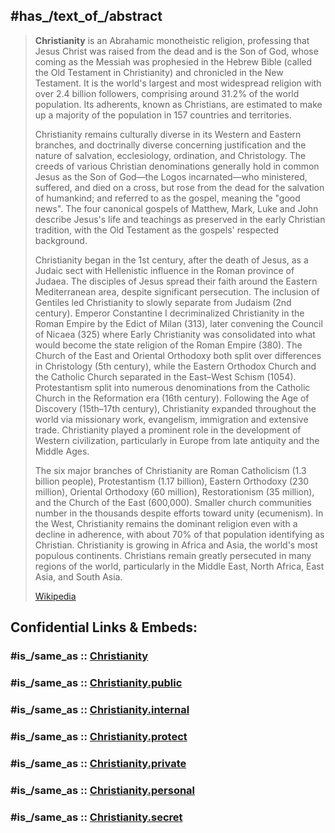 
## #has_/text_of_/abstract 

> **Christianity** is an Abrahamic monotheistic religion, 
> professing that Jesus Christ was raised from the dead and is the Son of God, 
> whose coming as the Messiah was prophesied in the Hebrew Bible 
> (called the Old Testament in Christianity) and chronicled in the New Testament. 
> It is the world's largest and most widespread religion with over 2.4 billion followers, 
> comprising around 31.2% of the world population. 
> Its adherents, known as Christians, are estimated to 
> make up a majority of the population in 157 countries and territories. 
>
> Christianity remains culturally diverse in its Western and Eastern branches, 
> and doctrinally diverse concerning justification 
> and the nature of salvation, ecclesiology, ordination, and Christology. 
> The creeds of various Christian denominations generally hold in common 
> Jesus as the Son of God—the Logos incarnated—who ministered, suffered, and died on a cross, but rose from the dead for the salvation of humankind; and referred to as the gospel, meaning the "good news". The four canonical gospels of Matthew, Mark, Luke and John describe Jesus's life and teachings as preserved in the early Christian tradition, with the Old Testament as the gospels' respected background.
>
> Christianity began in the 1st century, after the death of Jesus, as a Judaic sect with Hellenistic influence in the Roman province of Judaea. The disciples of Jesus spread their faith around the Eastern Mediterranean area, despite significant persecution. The inclusion of Gentiles led Christianity to slowly separate from Judaism (2nd century). Emperor Constantine I decriminalized Christianity in the Roman Empire by the Edict of Milan (313), later convening the Council of Nicaea (325) where Early Christianity was consolidated into what would become the state religion of the Roman Empire (380). The Church of the East and Oriental Orthodoxy both split over differences in Christology (5th century), while the Eastern Orthodox Church and the Catholic Church separated in the East–West Schism (1054). Protestantism split into numerous denominations from the Catholic Church in the Reformation era (16th century). Following the Age of Discovery (15th–17th century), Christianity expanded throughout the world via missionary work, evangelism, immigration and extensive trade. Christianity played a prominent role in the development of Western civilization, particularly in Europe from late antiquity and the Middle Ages.
>
> The six major branches of Christianity are Roman Catholicism (1.3 billion people), Protestantism (1.17 billion), Eastern Orthodoxy (230 million), Oriental Orthodoxy (60 million), Restorationism (35 million), and the Church of the East (600,000). Smaller church communities number in the thousands despite efforts toward unity (ecumenism). In the West, Christianity remains the dominant religion even with a decline in adherence, with about 70% of that population identifying as Christian. Christianity is growing in Africa and Asia, the world's most populous continents. Christians remain greatly persecuted in many regions of the world, particularly in the Middle East, North Africa, East Asia, and South Asia.
>
> [Wikipedia](https://en.wikipedia.org/wiki/Christianity)


## Confidential Links & Embeds: 

### #is_/same_as :: [Christianity](/_Standards/Philosophy/Metaphysic/Religion/Abrahamitic_Religion/Christianity.md) 

### #is_/same_as :: [Christianity.public](/_public/Philosophy/Metaphysic/Religion/Abrahamitic_Religion/Christianity.public.md) 

### #is_/same_as :: [Christianity.internal](/_internal/Philosophy/Metaphysic/Religion/Abrahamitic_Religion/Christianity.internal.md) 

### #is_/same_as :: [Christianity.protect](/_protect/Philosophy/Metaphysic/Religion/Abrahamitic_Religion/Christianity.protect.md) 

### #is_/same_as :: [Christianity.private](/_private/Philosophy/Metaphysic/Religion/Abrahamitic_Religion/Christianity.private.md) 

### #is_/same_as :: [Christianity.personal](/_personal/Philosophy/Metaphysic/Religion/Abrahamitic_Religion/Christianity.personal.md) 

### #is_/same_as :: [Christianity.secret](/_secret/Philosophy/Metaphysic/Religion/Abrahamitic_Religion/Christianity.secret.md)

